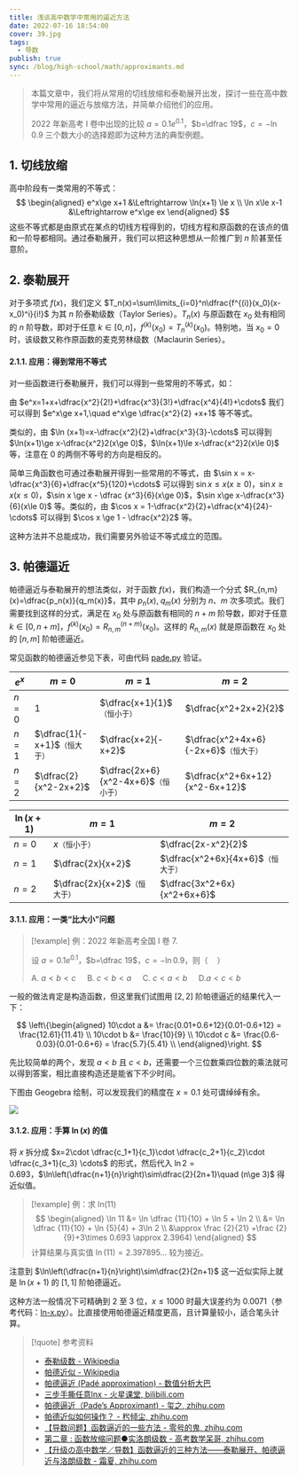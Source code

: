```yaml
---
title: 浅谈高中数学中常用的逼近方法
date: 2022-07-16 18:54:00
cover: 39.jpg
tags:
  - 导数
publish: true
sync: /blog/high-school/math/approximants.md
---
```


> 本篇文章中，我们将从常用的切线放缩和泰勒展开出发，探讨一些在高中数学中常用的逼近与放缩方法，并简单介绍他们的应用。
>
> 2022 年新高考 I 卷中出现的比较 $a=0.1e^{0.1}$，$b=\dfrac 19$，$c=-\ln 0.9$ 三个数大小的选择题即为这种方法的典型例题。

<!-- more -->

## 1. 切线放缩

高中阶段有一类常用的不等式：
$$
\begin{aligned}
e^x\ge x+1 &\Leftrightarrow \ln(x+1) \le x \\
\ln x\le x-1 &\Leftrightarrow e^x\ge ex
\end{aligned}
$$
这些不等式都是由原式在某点的切线方程得到的，切线方程和原函数的在该点的值和一阶导都相同。通过泰勒展开，我们可以把这种思想从一阶推广到 $n$ 阶甚至任意阶。

## 2. 泰勒展开

对于多项式 $f(x)$，我们定义 $T_n(x)=\sum\limits_{i=0}^n\dfrac{f^{(i)}(x_0)(x-x_0)^i}{i!}$ 为其 $n$ 阶泰勒级数（Taylor Series）。$T_n(x)$ 与原函数在 $x_0$ 处有相同的 $n$ 阶导数，即对于任意 $k\in [0,n]$，$f^{(k)}(x_0) = T_n^{(k)}(x_0)$。特别地，当 $x_0=0$ 时，该级数又称作原函数的麦克劳林级数（Maclaurin Series）。

#### 2.1.1. 应用：得到常用不等式

对一些函数进行泰勒展开，我们可以得到一些常用的不等式，如：

由 $e^x=1+x+\dfrac{x^2}{2!}+\dfrac{x^3}{3!}+\dfrac{x^4}{4!}+\cdots$ 我们可以得到 $e^x\ge x+1,\quad e^x\ge \dfrac{x^2}{2} +x+1$ 等不等式。

类似的，由 $\ln (x+1)=x-\dfrac{x^2}{2}+\dfrac{x^3}{3}-\cdots$ 可以得到 $\ln(x+1)\ge x-\dfrac{x^2}2(x\ge 0)$，$\ln(x+1)\le x-\dfrac{x^2}2(x\le 0)$ 等，注意在 $0$ 的两侧不等号的方向是相反的。

简单三角函数也可通过泰勒展开得到一些常用的不等式，由 $\sin x = x-\dfrac{x^3}{6}+\dfrac{x^5}{120}+\cdots$ 可以得到 $\sin x \leq x(x\ge 0)$，$\sin x\geq x(x\le0)$，$\sin x \ge x - \dfrac {x^3}{6}(x\ge 0)$，$\sin x\ge x-\dfrac{x^3}{6}(x\le 0)$  等。类似的，由 $\cos x = 1-\dfrac{x^2}{2}+\dfrac{x^4}{24}-\cdots$ 可以得到 $\cos x \ge 1 - \dfrac{x^2}2$ 等。

这种方法并不总能成功，我们需要另外验证不等式成立的范围。

## 3. 帕德逼近

帕德逼近与泰勒展开的想法类似，对于函数 $f(x)$，我们构造一个分式 $R_{n,m}(x)=\dfrac{p_n(x)}{q_m(x)}$，其中 $p_n(x),\;q_m(x)$ 分别为 $n$、$m$ 次多项式。我们需要找到这样的分式，满足在 $x_0$ 处与原函数有相同的 $n+m$ 阶导数，即对于任意 $k\in [0,n+m]$，$f^{(k)}(x_0) = R_{n,m}^{(n+m)}(x_0)$。这样的 $R_{n,m}(x)$ 就是原函数在 $x_0$ 处的 $[n,m]$ 阶帕德逼近。

常见函数的帕德逼近参见下表，可由代码 [pade.py](https://github.com/memset0/naive-toys/blob/master/pade-approximants/pade.py) 验证。

| $e^x$ | $m=0$                                      | $m=1$                                             | $m=2$                                              |
| ----- | ------------------------------------------ | ------------------------------------------------- | -------------------------------------------------- |
| $n=0$ | $1$                                        | $\dfrac{x+1}{1}$<small>（恒小于）</small>         | $\dfrac{x^2+2x+2}{2}$                              |
| $n=1$ | $\dfrac{1}{-x+1}$<small>（恒大于）</small> | $\dfrac{x+2}{-x+2}$                               | $\dfrac{x^2+4x+6}{-2x+6}$<small>（恒大于）</small> |
| $n=2$ | $\dfrac{2}{x^2-2x+2}$                      | $\dfrac{2x+6}{x^2-4x+6}$<small>（恒小于）</small> | $\dfrac{x^2+6x+12}{x^2-6x+12}$                     |

| $\ln(x+1)$ | $m=1$                                      | $m=2$                                           |
| ---------- | ------------------------------------------ | ----------------------------------------------- |
| $n=0$      | $x$<small>（恒小于）</small>                   | $\dfrac{2x-x^2}{2}$                             |
| $n=1$      | $\dfrac{2x}{x+2}$                          | $\dfrac{x^2+6x}{4x+6}$<small>（恒大于）</small> |
| $n=2$      | $\dfrac{2x}{x+2}$<small>（恒大于）</small> | $\dfrac{3x^2+6x}{x^2+6x+6}$                     |

#### 3.1.1. 应用：一类“比大小”问题

> [!example] 例：2022 年新高考全国 I 卷 7.
>
> 设 $a=0.1e^{0.1}$，$b=\dfrac 19$，$c=-\ln 0.9$，则（$\quad$）
>
> A. $a<b<c\quad$ B. $c<b<a\quad$ C. $c<a<b\quad$ D.$a<c<b\quad$

一般的做法肯定是构造函数，但这里我们试图用 $[2,2]$ 阶帕德逼近的结果代入一下：

$$
\left\{\begin{aligned}
10\cdot a &= \frac{0.01+0.6+12}{0.01-0.6+12} = \frac{12.61}{11.41} \\
10\cdot b &= \frac{10}{9} \\
10\cdot c &= \frac{0.6-0.03}{0.01-0.6+6} = \frac{5.7}{5.41} \\
\end{aligned}\right.
$$

先比较简单的两个，发现 $a<b$ 且 $c<b$，还需要一个三位数乘四位数的乘法就可以得到答案，相比直接构造还是能省下不少时间。

下图由 Geogebra 绘制，可以发现我们的精度在 $x=0.1$ 处可谓绰绰有余。

![](https://static.memset0.cn/img/v6/2024/02/11/mx5MafKR.png)

#### 3.1.2. 应用：手算 $\ln(x)$ 的值

将 $x$ 拆分成 $x=2\cdot \dfrac{c_1+1}{c_1}\cdot \dfrac{c_2+1}{c_2}\cdot \dfrac{c_3+1}{c_3} \cdots$ 的形式，然后代入 $\ln 2=0.693$，$\ln\left(\dfrac{n+1}{n}\right)\sim\dfrac{2}{2n+1}\quad (n\ge 3)$ 得近似值。

>[!example] 例：求 ln(11)
> $$
>\begin{aligned}
>\ln 11
>&= \ln \dfrac {11}{10} + \ln 5 + \ln 2 \\
>&= \ln \dfrac {11}{10} + \ln {5}{4} + 3\ln 2 \\
>&\approx \frac {2}{21} +\frac {2}{9}+3\times 0.693 \approx 2.3964)
>\end{aligned}
>$$
>计算结果与真实值 $\ln (11) = 2.397895\ldots$ 较为接近。


注意到 $\ln\left(\dfrac{n+1}{n}\right)\sim\dfrac{2}{2n+1}$ 这一近似实际上就是 $\ln(x+1)$ 的 $[1,1]$ 阶帕德逼近。

这种方法一般情况下可精确到 $2$ 至 $3$ 位，$x\le 1000$ 时最大误差约为 $0.0071$（参考代码：[ln-x.py](https://github.com/memset0/naive-toys/blob/master/pade-approximants/ln-x.py)）。比直接使用帕德逼近精度更高，且计算量较小，适合笔头计算。

>[!quote] 参考资料
> * [泰勒级数 - Wikipedia](https://zh.wikipedia.org/wiki/%E6%B3%B0%E5%8B%92%E7%BA%A7%E6%95%B0)
> * [帕德近似 - Wikipedia](https://zh.m.wikipedia.org/zh-hans/%E5%B8%95%E5%BE%B7%E8%BF%91%E4%BC%BC)
> * [帕德逼近 (Padé approximation) - 数值分析大巴](https://numanal.com/pade-approximants/)
> * [三步手撕任意lnx - 火星课堂, bilibili.com](https://www.bilibili.com/video/BV1Hr4y1Q7Zf)
> * [帕德逼近（Pade’s Approximant) - 玺之, zhihu.com](https://zhuanlan.zhihu.com/p/92873681)
> * [帕德近似如何操作？ - 枍倾尘, zhihu.com](https://www.zhihu.com/question/465913059/answer/1948539534)
> * [【导数问题】函数逼近的一些方法 - 零号的鬼, zhihu.com](https://zhuanlan.zhihu.com/p/123329716)
> * [第二章 : 函数放缩问题●实洛朗级数 - 高考数学呆哥, zhihu.com](https://zhuanlan.zhihu.com/p/339473156)
> * [【升级の高中数学／导数】函数逼近的三种方法——泰勒展开、帕德逼近与洛朗级数 - 霜夏, zhihu.com](https://zhuanlan.zhihu.com/p/530933700)

